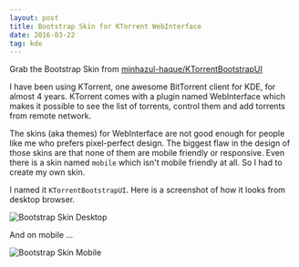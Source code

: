 ```yaml
---
layout: post
title: Bootstrap Skin for KTorrent WebInterface
date: 2016-03-22
tag: kde
---
```


<div class="message">
Grab the Bootstrap Skin from <a href="https://github.com/minhazul-haque/KTorrentBootstrapUI">minhazul-haque/KTorrentBootstrapUI</a>
</div>

I have been using KTorrent, one awesome BitTorrent client for KDE, for almost 4 years. KTorrent comes with a plugin named WebInterface which makes it possible to see the list of torrents, control them and add torrents from remote network.

The skins (aka themes) for WebInterface are not good enough for people like me who prefers pixel-perfect design. The biggest flaw in the design of those skins are that none of them are mobile friendly or responsive. Even there is a skin named `mobile` which isn't mobile friendly at all. So I had to create my own skin.

I named it `KTorrentBootstrapUI`. Here is a screenshot of how it looks from desktop browser.

![Bootstrap Skin Desktop](https://raw.githubusercontent.com/minhazul-haque/KTorrentBootstrapUI/master/img/desktop_all_torrent.png)

And on mobile ...

![Bootstrap Skin Mobile](https://raw.githubusercontent.com/minhazul-haque/KTorrentBootstrapUI/master/img/mobile_all_torrent.png)
